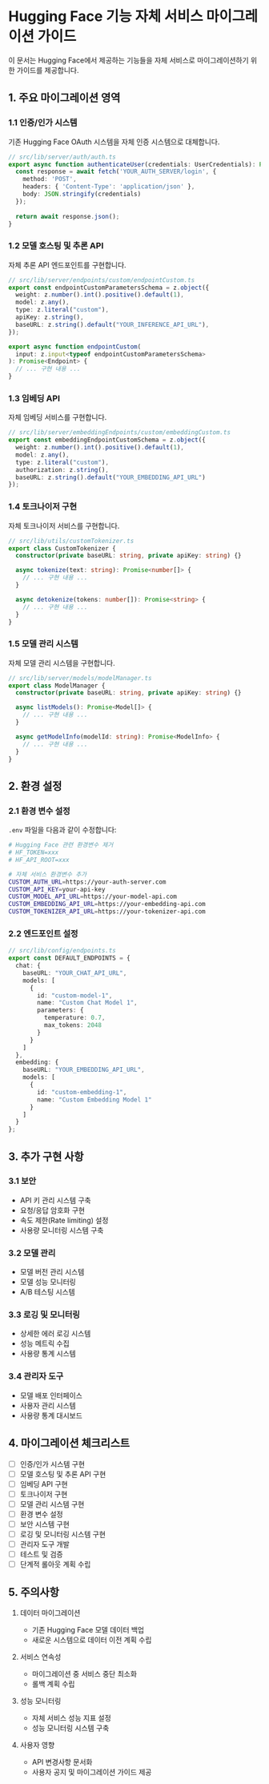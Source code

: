 # Hugging Face 기능 자체 서비스 마이그레이션 가이드

이 문서는 Hugging Face에서 제공하는 기능들을 자체 서비스로 마이그레이션하기 위한 가이드를 제공합니다.

## 1. 주요 마이그레이션 영역

### 1.1 인증/인가 시스템

기존 Hugging Face OAuth 시스템을 자체 인증 시스템으로 대체합니다.

```typescript
// src/lib/server/auth/auth.ts
export async function authenticateUser(credentials: UserCredentials): Promise<AuthResult> {
  const response = await fetch('YOUR_AUTH_SERVER/login', {
    method: 'POST',
    headers: { 'Content-Type': 'application/json' },
    body: JSON.stringify(credentials)
  });
  
  return await response.json();
}
```

### 1.2 모델 호스팅 및 추론 API

자체 추론 API 엔드포인트를 구현합니다.

```typescript
// src/lib/server/endpoints/custom/endpointCustom.ts
export const endpointCustomParametersSchema = z.object({
  weight: z.number().int().positive().default(1),
  model: z.any(),
  type: z.literal("custom"),
  apiKey: z.string(),
  baseURL: z.string().default("YOUR_INFERENCE_API_URL"),
});

export async function endpointCustom(
  input: z.input<typeof endpointCustomParametersSchema>
): Promise<Endpoint> {
  // ... 구현 내용 ...
}
```

### 1.3 임베딩 API

자체 임베딩 서비스를 구현합니다.

```typescript
// src/lib/server/embeddingEndpoints/custom/embeddingCustom.ts
export const embeddingEndpointCustomSchema = z.object({
  weight: z.number().int().positive().default(1),
  model: z.any(),
  type: z.literal("custom"),
  authorization: z.string(),
  baseURL: z.string().default("YOUR_EMBEDDING_API_URL")
});
```

### 1.4 토크나이저 구현

자체 토크나이저 서비스를 구현합니다.

```typescript
// src/lib/utils/customTokenizer.ts
export class CustomTokenizer {
  constructor(private baseURL: string, private apiKey: string) {}

  async tokenize(text: string): Promise<number[]> {
    // ... 구현 내용 ...
  }

  async detokenize(tokens: number[]): Promise<string> {
    // ... 구현 내용 ...
  }
}
```

### 1.5 모델 관리 시스템

자체 모델 관리 시스템을 구현합니다.

```typescript
// src/lib/server/models/modelManager.ts
export class ModelManager {
  constructor(private baseURL: string, private apiKey: string) {}

  async listModels(): Promise<Model[]> {
    // ... 구현 내용 ...
  }

  async getModelInfo(modelId: string): Promise<ModelInfo> {
    // ... 구현 내용 ...
  }
}
```

## 2. 환경 설정

### 2.1 환경 변수 설정

`.env` 파일을 다음과 같이 수정합니다:

```bash
# Hugging Face 관련 환경변수 제거
# HF_TOKEN=xxx
# HF_API_ROOT=xxx

# 자체 서비스 환경변수 추가
CUSTOM_AUTH_URL=https://your-auth-server.com
CUSTOM_API_KEY=your-api-key
CUSTOM_MODEL_API_URL=https://your-model-api.com
CUSTOM_EMBEDDING_API_URL=https://your-embedding-api.com
CUSTOM_TOKENIZER_API_URL=https://your-tokenizer-api.com
```

### 2.2 엔드포인트 설정

```typescript
// src/lib/config/endpoints.ts
export const DEFAULT_ENDPOINTS = {
  chat: {
    baseURL: "YOUR_CHAT_API_URL",
    models: [
      {
        id: "custom-model-1",
        name: "Custom Chat Model 1",
        parameters: {
          temperature: 0.7,
          max_tokens: 2048
        }
      }
    ]
  },
  embedding: {
    baseURL: "YOUR_EMBEDDING_API_URL",
    models: [
      {
        id: "custom-embedding-1",
        name: "Custom Embedding Model 1"
      }
    ]
  }
};
```

## 3. 추가 구현 사항

### 3.1 보안
- API 키 관리 시스템 구축
- 요청/응답 암호화 구현
- 속도 제한(Rate limiting) 설정
- 사용량 모니터링 시스템 구축

### 3.2 모델 관리
- 모델 버전 관리 시스템
- 모델 성능 모니터링
- A/B 테스팅 시스템

### 3.3 로깅 및 모니터링
- 상세한 에러 로깅 시스템
- 성능 메트릭 수집
- 사용량 통계 시스템

### 3.4 관리자 도구
- 모델 배포 인터페이스
- 사용자 관리 시스템
- 사용량 통계 대시보드

## 4. 마이그레이션 체크리스트

- [ ] 인증/인가 시스템 구현
- [ ] 모델 호스팅 및 추론 API 구현
- [ ] 임베딩 API 구현
- [ ] 토크나이저 구현
- [ ] 모델 관리 시스템 구현
- [ ] 환경 변수 설정
- [ ] 보안 시스템 구현
- [ ] 로깅 및 모니터링 시스템 구현
- [ ] 관리자 도구 개발
- [ ] 테스트 및 검증
- [ ] 단계적 롤아웃 계획 수립

## 5. 주의사항

1. 데이터 마이그레이션
   - 기존 Hugging Face 모델 데이터 백업
   - 새로운 시스템으로 데이터 이전 계획 수립

2. 서비스 연속성
   - 마이그레이션 중 서비스 중단 최소화
   - 롤백 계획 수립

3. 성능 모니터링
   - 자체 서비스 성능 지표 설정
   - 성능 모니터링 시스템 구축

4. 사용자 영향
   - API 변경사항 문서화
   - 사용자 공지 및 마이그레이션 가이드 제공